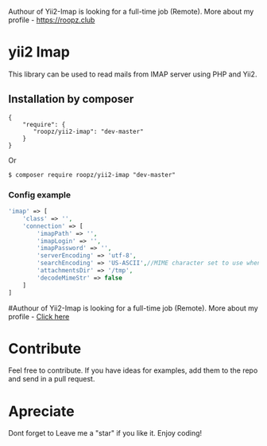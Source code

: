 Authour of Yii2-Imap is looking for a full-time job (Remote). More about my profile - https://roopz.club

yii2 Imap
==========
This library can be used to read mails from IMAP server using PHP and Yii2.

Installation by composer
------------
```composer
{
    "require": {
       "roopz/yii2-imap": "dev-master"
    }
}
```

Or
```
$ composer require roopz/yii2-imap "dev-master"
```

### Config example

```php
'imap' => [
    'class' => '',
    'connection' => [
        'imapPath' => '',
        'imapLogin' => '',
        'imapPassword' => '',
        'serverEncoding' => 'utf-8',
        'searchEncoding' => 'US-ASCII',//MIME character set to use when searching strings. Not mandatory
        'attachmentsDir' => '/tmp',
        'decodeMimeStr' => false
    ]
]
```

#Authour of Yii2-Imap is looking for a full-time job (Remote). More about my profile - [Click here](https://roopz.club)

# Contribute
Feel free to contribute. If you have ideas for examples, add them to the repo and send in a pull request.

# Apreciate
Dont forget to Leave me a "star" if you like it. Enjoy coding!
